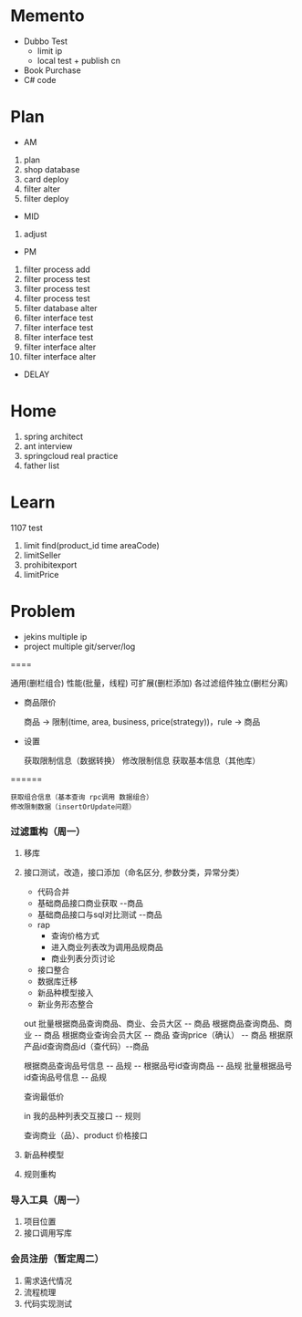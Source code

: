 # Memento
* Dubbo Test
    * limit ip
    * local test + publish cn
* Book Purchase
* C# code
             
 # Plan
 * AM
 1. plan
 2. shop database
 3. card deploy
 4. filter alter
 5. filter deploy
 * MID
 1. adjust
 * PM
 1. filter process add
 2. filter process test
 3. filter process test
 4. filter process test
 5. filter database alter
 6. filter interface test
 7. filter interface test
 8. filter interface test
 9. filter interface alter
 10. filter interface alter
 * DELAY
 
 # Home
 1. spring architect
 2. ant interview
 3. springcloud real practice
 4. father list

# Learn

1107 test
1. limit find(product_id time areaCode)
2. limitSeller
3. prohibitexport
4. limitPrice

# Problem
* jekins multiple ip
* project multiple git/server/log

====

通用(删栏组合) 性能(批量，线程) 可扩展(删栏添加) 各过滤组件独立(删栏分离)

* 商品限价 
    
    商品 -> 限制(time, area, business, price(strategy))，rule -> 商品

* 设置

    获取限制信息（数据转换）
    修改限制信息
    获取基本信息（其他库）
    
======
    
    获取组合信息（基本查询 rpc调用 数据组合）
    修改限制数据（insertOrUpdate问题）

### 过滤重构（周一）
1. 移库
2. 接口测试，改造，接口添加（命名区分, 参数分类，异常分类）
 
    * 代码合并
    * 基础商品接口商业获取 --商品
    * 基础商品接口与sql对比测试 --商品
    * rap
        * 查询价格方式
        * 进入商业列表改为调用品规商品
        * 商业列表分页讨论 
    * 接口整合
    * 数据库迁移
    * 新品种模型接入
    * 新业务形态整合
   
    out
    批量根据商品查询商品、商业、会员大区 -- 商品
    根据商品查询商品、商业 -- 商品
    根据商业查询会员大区 -- 商品
    查询price（确认） -- 商品
    根据原产品id查询商品id（查代码）--商品
    
    
    根据商品查询品号信息 -- 品规 --
    根据品号id查询商品 -- 品规
    批量根据品号id查询品号信息 -- 品规
    
    查询最低价
    
    in
    我的品种列表交互接口 -- 规则
    
    查询商业（品）、product 价格接口
3. 新品种模型
4. 规则重构

### 导入工具（周一）
1. 项目位置
2. 接口调用写库

### 会员注册（暂定周二）
1. 需求迭代情况
2. 流程梳理
3. 代码实现测试


